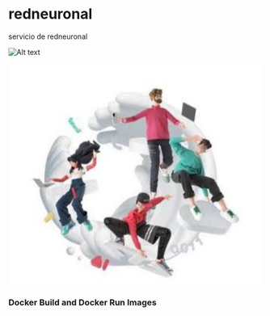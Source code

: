 # redneuronal
servicio de redneuronal 

![Alt text]()


[![Watch the video](https://github.com/51NG-L-R1D-D/eurekaserver/blob/master/src/main/resources/fotocreador/foto.jpeg)](https://www.youtube.com/watch?v=nOkM3ZJciJE&t=35s)


### Docker Build and Docker Run Images
```bash

```
